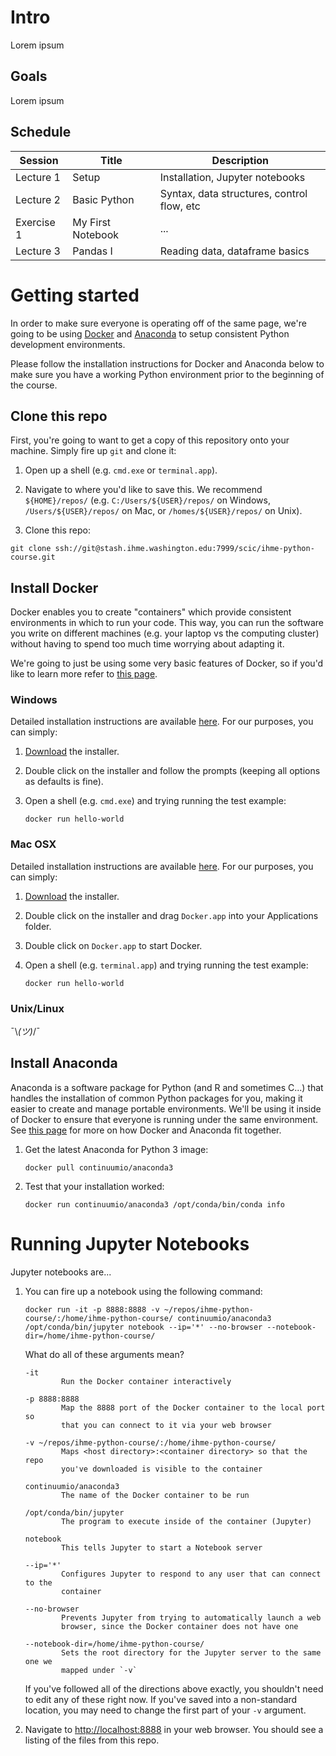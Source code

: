 Intro
=====
Lorem ipsum

Goals
-----
Lorem ipsum

Schedule
--------

| Session | Title | Description |
| --- | --- | --- |
| Lecture 1 | Setup | Installation, Jupyter notebooks |
| Lecture 2 | Basic Python | Syntax, data structures, control flow, etc |
| Exercise 1 | My First Notebook | ... |
| Lecture 3 | Pandas I | Reading data, dataframe basics |


Getting started
===============
In order to make sure everyone is operating off of the same page, we're going
to be using [Docker](https://www.docker.com/what-docker) and 
[Anaconda](https://www.continuum.io/anaconda-overview) to setup consistent
Python development environments.

Please follow the installation instructions for Docker and Anaconda below to
make sure you have a working Python environment prior to the beginning of the 
course.

Clone this repo
---------------
First, you're going to want to get a copy of this repository onto your machine.
Simply fire up `git` and clone it:

1. Open up a shell (e.g. `cmd.exe` or `terminal.app`).

2. Navigate to where you'd like to save this. We recommend `${HOME}/repos/` 
    (e.g. `C:/Users/${USER}/repos/` on Windows, `/Users/${USER}/repos/` on 
    Mac, or `/homes/${USER}/repos/` on Unix).

3. Clone this repo:
 
  ```
  git clone ssh://git@stash.ihme.washington.edu:7999/scic/ihme-python-course.git
  ```

Install Docker
--------------
Docker enables you to create "containers" which provide consistent environments
in which to run your code. This way, you can run the software you write on 
different machines (e.g. your laptop vs the computing cluster) without 
having to spend too much time worrying about adapting it.

We're going to just be using some very basic features of Docker, so if you'd
like to learn more refer to 
[this page](https://docs.docker.com/engine/understanding-docker/).

### Windows
Detailed installation instructions are available
[here](https://docs.docker.com/docker-for-windows/). For our purposes, you can
simply:

1. [Download](https://download.docker.com/win/stable/InstallDocker.msi) the
    installer.

2. Double click on the installer and follow the prompts (keeping all options 
    as defaults is fine).

3. Open a shell (e.g. `cmd.exe`) and trying running the test example:
 
    ```
    docker run hello-world
    ```

### Mac OSX
Detailed installation instructions are available
[here](https://docs.docker.com/docker-for-mac/). For our purposes, you can
simply:

1. [Download](https://download.docker.com/mac/stable/Docker.dmg) the installer.

2. Double click on the installer and drag `Docker.app` into your Applications
    folder.

3. Double click on `Docker.app` to start Docker.

4. Open a shell (e.g. `terminal.app`) and trying running the test example:
 
    ```
    docker run hello-world
    ```

### Unix/Linux
¯\\_(ツ)_/¯



Install Anaconda
----------------
Anaconda is a software package for Python (and R and sometimes C...) that
handles the installation of common Python packages for you, making it easier
to create and manage portable environments. We'll be using it inside of Docker
to ensure that everyone is running under the same environment. See 
[this page](https://www.continuum.io/blog/developer-blog/anaconda-and-docker-better-together-reproducible-data-science) for more on how
Docker and Anaconda fit together.

1. Get the latest Anaconda for Python 3 image:

    ```
    docker pull continuumio/anaconda3
    ```

2. Test that your installation worked:

    ```
    docker run continuumio/anaconda3 /opt/conda/bin/conda info
    ```

Running Jupyter Notebooks
=========================
Jupyter notebooks are...

1. You can fire up a notebook using the following command:

    ```
    docker run -it -p 8888:8888 -v ~/repos/ihme-python-course/:/home/ihme-python-course/ continuumio/anaconda3 /opt/conda/bin/jupyter notebook --ip='*' --no-browser --notebook-dir=/home/ihme-python-course/
    ```

    What do all of these arguments mean?

    ```
    -it            
            Run the Docker container interactively

    -p 8888:8888                
            Map the 8888 port of the Docker container to the local port so 
            that you can connect to it via your web browser
    
    -v ~/repos/ihme-python-course/:/home/ihme-python-course/ 
            Maps <host directory>:<container directory> so that the repo 
            you've downloaded is visible to the container
    
    continuumio/anaconda3 
            The name of the Docker container to be run

    /opt/conda/bin/jupyter 
            The program to execute inside of the container (Jupyter)

    notebook 
            This tells Jupyter to start a Notebook server
    
    --ip='*' 
            Configures Jupyter to respond to any user that can connect to the 
            container

    --no-browser 
            Prevents Jupyter from trying to automatically launch a web 
            browser, since the Docker container does not have one
    
    --notebook-dir=/home/ihme-python-course/ 
            Sets the root directory for the Jupyter server to the same one we 
            mapped under `-v`
    ```
    
    If you've followed all of the directions above exactly, you shouldn't need 
    to edit any of these right now. If you've saved into a non-standard
    location, you may need to change the first part of your `-v` argument.

2. Navigate to [http://localhost:8888](http://localhost:8888) in your web 
    browser. You should see a listing of the files from this repo.



